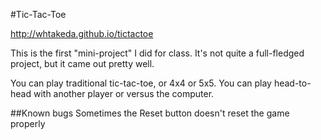 #Tic-Tac-Toe

http://whtakeda.github.io/tictactoe

This is the first "mini-project" I did for class.  It's not quite a full-fledged project, but it came out pretty well.

You can play traditional tic-tac-toe, or 4x4 or 5x5.  You can play head-to-head with another player or versus the computer.

##Known bugs
Sometimes the Reset button doesn't reset the game properly
